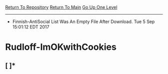 [Return To Repository](https://github.com/deathbybandaid/piholeparser/)
[Return To Main](https://github.com/deathbybandaid/piholeparser/blob/master/RecentRunLogs/Mainlog.md)
[Go Up One Level](https://github.com/deathbybandaid/piholeparser/blob/master/RecentRunLogs/TopLevelScripts/.md)
____________________________________
* Finnish-AntiSocial List Was An Empty File After Download. Tue 5 Sep 15:01:12 EDT 2017
# Rudloff-ImOKwithCookies
## [ ]*
